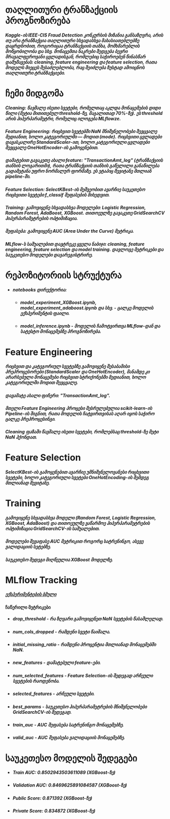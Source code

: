 # თაღლითური ტრანზაქციის პროგნოზირება
##### Kaggle-ის IEEE-CIS Fraud Detection კონკურსის მიზანია განსაზღვრა, არის თუ არა ტრანზაქცია თაღლითური სხვადასხვა მახასიათებლებზე დაყრდნობით, როგორიცაა ტრანზაქციის თანხა, მომხმარებლის მოწყობილობა და სხვ. მონაცემთა ნაკრები შედგება ბევრი მრავალფეროვანი ცვლადისგან, რომლებიც საჭიროებენ წინასწარ დამუშავებას: cleaning, feature engineering და feature selection, რათა მოდელს მიეცეს შესაძლებლობა, რაც შეიძლება ზუსტად ამოიცნოს თაღლითური ტრანზაქციები.

# ჩემი მიდგომა

##### Cleaning: წავშალე ისეთი სვეტები, რომელთაც აკლდა მონაცემების დიდი წილი (მეტია მითითებულ threshold-ზე, მაგალითად 70%-ზე). ეს threshold არის ჰიპერპარამეტრი, რომელიც ილოგება MLflowze.
##### Feature Engineering: რიცხვით სვეტებში NaN მნიშვნელობები შევცვალე მედიანით, ხოლო კატეგორიულში — მოდით (mode). რიცხვითი ცვლადები დავასკალირე StandardScaler-ით, ხოლო კატეგორიული ცვლადები შევცვალე OneHotEncoder-ის გამოყენებით.
##### დამატებით გავაკეთე ახალი feature: "TransactionAmt_log" (ტრანზაქციის თანხის ლოგარითმი), რათა ტრანზაქციის თანხის გაწელილი განაწილება გადამეტანა უფრო ნორმალურ ფორმაზე. ეს ეტაპიც შევიტანე მთლიან pipeline-ში.
##### Feature Selection: SelectKBest-ის მეშვეობით ავარჩიე საუკეთესო რიცხვითი სვეტები f_classif შეფასების მიხედვით.
##### Training: გამოვიყენე სხვადასხვა მოდელები: Logistic Regression, Random Forest, AdaBoost, XGBoost. თითოეულზე გავაკეთე GridSearchCV ჰიპერპარამეტრების ოპტიმიზაცია.
##### შეფასება: გამოვიყენე AUC (Area Under the Curve) მეტრიკა.
##### MLflow-ს საშუალებით დავტრეკე ყველა ნაბიჯი: cleaning, feature engineering, feature selection და model training. დავლოგე მეტრიკები და საუკეთესო მოდელები დავარეგისტრირე.

# რეპოზიტორიის სტრუქტურა
- ##### **notebooks** დირექტორია:
  - ##### **model_experiment_XGBoost.ipynb**, **model_experiment_adaboost.ipynb** და სხვ. - ცალკე მოდელის ექსპერიმენტის ფაილი.
  - ##### **model_inference.ipynb** - მოდელის ჩამოტვირთვა MLflow-დან და სატესტო მონაცემებზე პროგნოზირება.

# Feature Engineering
##### რიცხვით და კატეგორიულ სვეტებზე გამოვიყენე შესაბამისი პრეპროცესორები (StandardScaler და OneHotEncoder), მანამდე კი არარსებული მონაცემები რიცხვით სტრიქონებში მედიანით, ხოლო კატეგორიულში მოდით შევცვალე.
##### დავამატე ახალი ფიჩერი: "TransactionAmt_log".
##### მთელი Feature Engineering პროცესი შესრულებულია scikit-learn-ის Pipeline-ის შიგნით, რათა მოდელის ჩატვირთვისას აღარ იყოს საჭირო ცალკე პრეპროცესინგი.
##### Cleaning ფაზაში წავშალე ისეთი სვეტები, რომლებსაც threshold-ზე მეტი NaN ჰქონდათ.

# Feature Selection
##### SelectKBest-ის გამოყენებით ავარჩიე უმნიშვნელოვანესი რიცხვითი სვეტები, ხოლო კატეგორიული სვეტები OneHotEncoding-ის შემდეგ მთლიანად შევიტანე.

# Training
##### გამოვიყენე სხვადასხვა მოდელი (Random Forest, Logistic Regression, XGBoost, AdaBoost) და თითოეულზე ვაწარმოე ჰიპერპარამეტრების ოპტიმიზაცია GridSearchCV-ის საშუალებით.
##### მოდელები შევაფასე AUC მეტრიკით როგორც სატრენინგო, ასევე ვალიდაციის სეტებზე.
##### საუკეთესო შედეგი მიღწეულია XGBoost მოდელზე.

# MLflow Tracking
##### [ექსპერიმენტების ბმული](https://dagshub.com/gnada22/ml_assignment_2.mlflow)
#### ჩაწერილი მეტრიკები
- ##### drop_threshold - რა ზღვარი გამოვიყენეთ NaN სვეტების წასაშლელად.
- ##### num_cols_dropped - რამდენი სვეტი წაიშალა.
- ##### initial_missing_ratio - რამდენი პროცენტია მთლიანად მონაცემებში NaN.
- ##### new_features - დამატებული feature-ები.
- ##### num_selected_features - Feature Selection-ის შედეგად არჩეული სვეტების რაოდენობა.
- ##### selected_features - არჩეული სვეტები.
- ##### best_params - საუკეთესო ჰიპერპარამეტრების მნიშვნელობები GridSearchCV-ის შედეგად.
- ##### train_auc - AUC შეფასება სატრენინგო მონაცემებზე.
- ##### valid_auc - AUC შეფასება ვალიდაციის მონაცემებზე.

# საუკეთესო მოდელის შედეგები
- ##### Train AUC: 0.8502943503611089 (XGBoost-ზე)
- ##### Validation AUC: 0.8469625891084587 (XGBoost-ზე)
- ##### Public Score: 0.871392 (XGBoost-ზე)
- ##### Private Score: 0.834872 (XGBoost-ზე)
